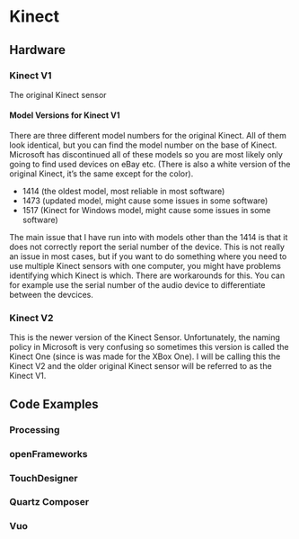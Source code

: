 # Kinect

## Hardware

### Kinect V1
The original Kinect sensor
#### Model Versions for Kinect V1
There are three different model numbers for the original Kinect. All of them look identical, but you can find the model number on the base of Kinect. Microsoft has discontinued all of these models so you are most likely only going to find used devices on eBay etc. (There is also a white version of the original Kinect, it’s the same except for the color).
* 1414 (the oldest model, most reliable in most software)
* 1473 (updated model, might cause some issues in some software)
* 1517 (Kinect for Windows model, might cause some issues in some software)

The main issue that I have run into with models other than the 1414 is that it does not correctly report the serial number of the device. This is not really an issue in most cases, but if you want to do something where you need to use multiple Kinect sensors with one computer, you might have problems identifying which Kinect is which. There are workarounds for this. You can for example use the serial number of the audio device to differentiate between the devcices.


### Kinect V2
This is the newer version of the Kinect Sensor. Unfortunately, the naming policy in Microsoft is very confusing so sometimes this version is called the Kinect One (since is was made for the XBox One). I will be calling this the Kinect V2 and the older original Kinect sensor will be referred to as the Kinect V1.

## Code Examples

### Processing

### openFrameworks

### TouchDesigner

### Quartz Composer

### Vuo
